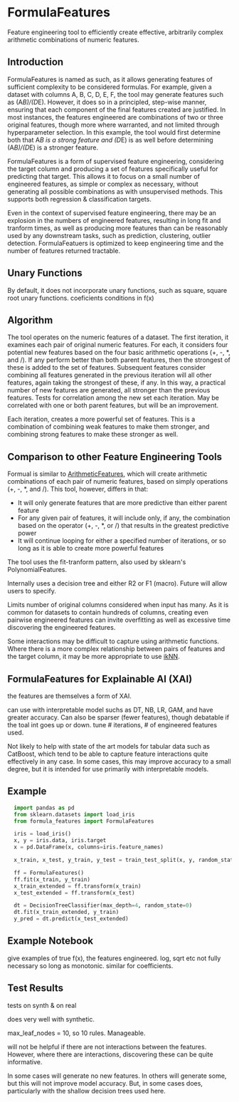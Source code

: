 # FormulaFeatures
Feature engineering tool to efficiently create effective, arbitrarily complex arithmetic combinations of numeric features.

## Introduction

FormulaFeatures is named as such, as it allows generating features of sufficient complexity to be considered formulas. For example, given a dataset with columns A, B, C, D, E, F, the tool may generate features such as (A*B)/(D*E). However, it does so in a principled, step-wise manner, ensuring that each component of the final features created are justified. In most instances, the features engineered are combinations of two or three original features, though more where warranted, and not limited through hyperparameter selection. In this example, the tool would first determine both that A*B is a strong feature and (D*E) is as well before determining (A*B)/(D*E) is a stronger feature.

FormulaFeatures is a form of supervised feature engineering, considering the target column and producing a set of features specifically useful for predicting that target. This allows it to focus on a small number of engineered features, as simple or complex as necessary, without generating all possible combinations as with unsupervised methods. This supports both regression & classification targets. 

Even in the context of supervised feature engineering, there may be an explosion in the numbers of engineered features, resulting in long fit and tranform times, as well as producing more features than can be reasonably used by any downstream tasks, such as prediction, clustering, outlier detection. FormulaFeatuers is optimized to keep engineering time and the number of features returned tractable. 

## Unary Functions
By default, it does not incorporate unary functions, such as square, square root
unary functions. 
coeficients
conditions in f(x)

## Algorithm
The tool operates on the numeric features of a dataset. The first iteration, it examines each pair of original numeric features. For each, it considers four potential new features based on the four basic arithmetic operations (+, -, *, and /). If any perform better than both parent features, then the strongest of these is added to the set of features. Subsequent features consider combining all features generated in the previous iteration will all other features, again taking the strongest of these, if any. In this way, a practical number of new features are generated, all stronger than the previous features. Tests for correlation among the new set each iteration. May be correlated with one or both parent features, but will be an improvement. 

Each iteration, creates a more powerful set of features. This is a combination of combining weak features to make them stronger, and combining strong features to make these stronger as well. 

## Comparison to other Feature Engineering Tools
Formual is similar to [ArithmeticFeatures](https://github.com/Brett-Kennedy/ArithmeticFeatures), which will create arithmetic combinations of each pair of numeric features, based on simply operations (+, -, *, and /). This tool, however, differs in that:
- It will only generate features that are more predictive than either parent feature
- For any given pair of features, it will include only, if any, the combination based on the operator (+, -, *, or /) that results in the greatest predictive power
- It will continue looping for either a specified number of iterations, or so long as it is able to create more powerful features

The tool uses the fit-tranform pattern, also used by sklearn's PolynomialFeatures.

Internally uses a decision tree and either R2 or F1 (macro). Future will allow users to specify. 

Limits number of original columns considered when input has many. As it is common for datasets to contain hundreds of columns, creating even pairwise engineered features can invite overfitting as well as excessive time discovering the engineered features. 

Some interactions may be difficult to capture using arithmetic functions. Where there is a more complex relationship between pairs of features and the target column, it may be more appropriate to use [ikNN](https://github.com/Brett-Kennedy/ikNN).

## FormulaFeatures for Explainable AI (XAI)

the features are themselves a form of XAI. 

can use with interpretable model suchs as DT, NB, LR, GAM, and have greater accuracy. Can also be sparser (fewer features), though debatable if the toal int goes up or down. tune # iterations, # of engineered features used. 

Not likely to help with state of the art models for tabular data such as CatBoost, which tend to be able to capture feature interactions quite effectively in any case. In some cases, this may improve accuracy to a small degree, but it is intended for use primarily with interpretable models. 

## Example
```python
  import pandas as pd
  from sklearn.datasets import load_iris
  from formula_features import FormulaFeatures

  iris = load_iris()
  x, y = iris.data, iris.target
  x = pd.DataFrame(x, columns=iris.feature_names)

  x_train, x_test, y_train, y_test = train_test_split(x, y, random_state=42)

  ff = FormulaFeatures()
  ff.fit(x_train, y_train)
  x_train_extended = ff.transform(x_train)
  x_test_extended = ff.transform(x_test)

  dt = DecisionTreeClassifier(max_depth=4, random_state=0)
  dt.fit(x_train_extended, y_train)
  y_pred = dt.predict(x_test_extended)
```


  ## Example Notebook

give examples of true f(x), the features engineered. log, sqrt etc not fully necessary so long as monotonic. similar for coefficients. 

  ## Test Results

tests on synth & on real

does very well with synthetic. 

max_leaf_nodes = 10, so 10 rules. Manageable. 

will not be helpful if there are not interactions between the features. However, where there are interactions, discovering these can be quite informative. 

In some cases will generate no new features. In others will generate some, but this will not improve model accuracy. But, in some cases does, particularly with the shallow decision trees used here.


  
